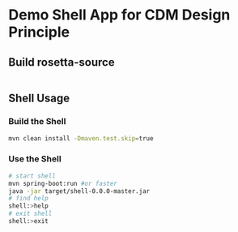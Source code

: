 # Demo Shell App for CDM Design Principle

## Build rosetta-source

```bash
```

## Shell Usage

### Build the Shell

```bash
mvn clean install -Dmaven.test.skip=true
```

### Use the Shell

```bash
# start shell
mvn spring-boot:run #or faster
java -jar target/shell-0.0.0-master.jar
# find help
shell:>help
# exit shell
shell:>exit
```